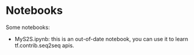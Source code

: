 # Notebooks

Some notebooks:
- MyS2S.ipynb: this is an out-of-date notebook, you can use it to learn tf.contrib.seq2seq apis.
